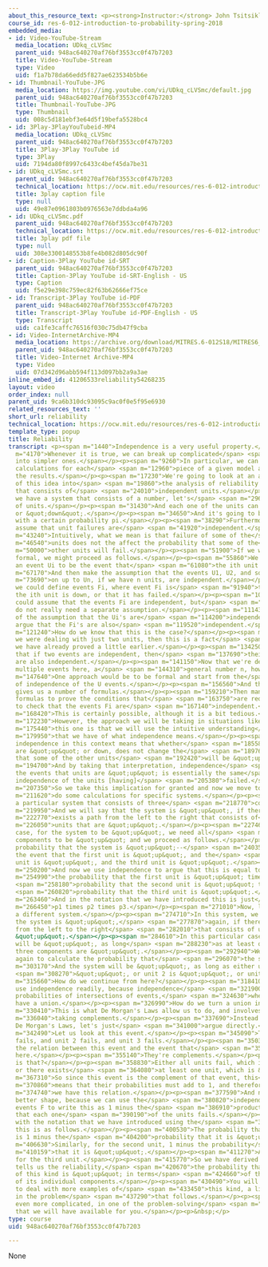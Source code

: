 ```yaml
---
about_this_resource_text: <p><strong>Instructor:</strong> John Tsitsiklis</p>
course_id: res-6-012-introduction-to-probability-spring-2018
embedded_media:
- id: Video-YouTube-Stream
  media_location: UDkq_cLVSmc
  parent_uid: 948ac640270af76bf3553cc0f47b7203
  title: Video-YouTube-Stream
  type: Video
  uid: f1a7b78da66edd5f827ae623534b5b6e
- id: Thumbnail-YouTube-JPG
  media_location: https://img.youtube.com/vi/UDkq_cLVSmc/default.jpg
  parent_uid: 948ac640270af76bf3553cc0f47b7203
  title: Thumbnail-YouTube-JPG
  type: Thumbnail
  uid: 008c5d181ebf3e64d5f19befa5528bc4
- id: 3Play-3PlayYouTubeid-MP4
  media_location: UDkq_cLVSmc
  parent_uid: 948ac640270af76bf3553cc0f47b7203
  title: 3Play-3Play YouTube id
  type: 3Play
  uid: 7194da80f8997c6433c4bef45da7be31
- id: UDkq_cLVSmc.srt
  parent_uid: 948ac640270af76bf3553cc0f47b7203
  technical_location: https://ocw.mit.edu/resources/res-6-012-introduction-to-probability-spring-2018/part-i-the-fundamentals/reliability/UDkq_cLVSmc.srt
  title: 3play caption file
  type: null
  uid: 49e87e0961803b0976563e7ddbda4a96
- id: UDkq_cLVSmc.pdf
  parent_uid: 948ac640270af76bf3553cc0f47b7203
  technical_location: https://ocw.mit.edu/resources/res-6-012-introduction-to-probability-spring-2018/part-i-the-fundamentals/reliability/UDkq_cLVSmc.pdf
  title: 3play pdf file
  type: null
  uid: 308e3300148553b8fe4b082d805dc90f
- id: Caption-3Play YouTube id-SRT
  parent_uid: 948ac640270af76bf3553cc0f47b7203
  title: Caption-3Play YouTube id-SRT-English - US
  type: Caption
  uid: f5e29e398c759ec82f63b62666ef75ce
- id: Transcript-3Play YouTube id-PDF
  parent_uid: 948ac640270af76bf3553cc0f47b7203
  title: Transcript-3Play YouTube id-PDF-English - US
  type: Transcript
  uid: ca1fe3caffc76516f030c75db47f9cba
- id: Video-InternetArchive-MP4
  media_location: https://archive.org/download/MITRES.6-012S18/MITRES6_012S18_L03-09_300k.mp4
  parent_uid: 948ac640270af76bf3553cc0f47b7203
  title: Video-Internet Archive-MP4
  type: Video
  uid: 07d342d96abb594f113d097bb2a9a3ae
inline_embed_id: 41206533reliability54268235
layout: video
order_index: null
parent_uid: 9ca6b310dc93095c9ac0f0e5f95e6930
related_resources_text: ''
short_url: reliability
technical_location: https://ocw.mit.edu/resources/res-6-012-introduction-to-probability-spring-2018/part-i-the-fundamentals/reliability
template_type: popup
title: Reliability
transcript: <p><span m="1440">Independence is a very useful property.</span></p><p><span
  m="4170">Whenever it is true, we can break up complicated</span> <span m="7080">situations
  into simpler ones.</span></p><p><span m="9260">In particular, we can do separate
  calculations for each</span> <span m="12960">piece of a given model and then combine
  the results.</span></p><p><span m="17230">We're going to look at an application
  of this idea into</span> <span m="19860">the analysis of reliability of a system
  that consists of</span> <span m="24010">independent units.</span></p><p><span m="25960">So
  we have a system that consists of a number, let's</span> <span m="29620">say, n,
  of units.</span></p><p><span m="31430">And each one of the units can be &quot;up&quot;
  or &quot;down&quot;.</span></p><p><span m="34650">And it's going to be &quot;up&quot;
  with a certain probability pi.</span></p><p><span m="38290">Furthermore, we will
  assume that unit failures are</span> <span m="41920">independent.</span></p><p><span
  m="43240">Intuitively, what we mean is that failure of some of the</span> <span
  m="46540">units does not the affect the probability that some of the</span> <span
  m="50000">other units will fail.</span></p><p><span m="51900">If we want to be more
  formal, we might proceed as follows.</span></p><p><span m="55860">We could define
  an event Ui to be the event that</span> <span m="61080">the ith unit is &quot;up&quot;.</span></p><p><span
  m="67170">And then make the assumption that the events U1, U2, and so</span> <span
  m="73690">on up to Un, if we have n units, are independent.</span></p><p><span m="84450">Alternatively,
  we could define events Fi, where event Fi is</span> <span m="91940">the event that
  the ith unit is down, or that it has failed.</span></p><p><span m="102270">And we
  could assume that the events Fi are independent, but</span> <span m="109080">we
  do not really need a separate assumption.</span></p><p><span m="111430">As a consequence
  of the assumption that the Ui's are</span> <span m="114200">independent, one can
  argue that the Fi's are also</span> <span m="119520">independent.</span></p><p><span
  m="121240">How do we know that this is the case?</span></p><p><span m="124520">If
  we were dealing with just two units, then this is a fact</span> <span m="131280">that
  we have already proved a little earlier.</span></p><p><span m="134250">We did prove
  that if two events are independent, then</span> <span m="137690">their complements
  are also independent.</span></p><p><span m="141150">Now that we're dealing with
  multiple events here, a</span> <span m="144310">general number n, how do we argue?</span></p><p><span
  m="147640">One approach would be to be formal and start from the</span> <span m="152150">definition
  of independence of the U events.</span></p><p><span m="156560">And that definition
  gives us a number of formulas.</span></p><p><span m="159210">Then manipulate those
  formulas to prove the conditions that</span> <span m="163750">are required in order
  to check that the events Fi are</span> <span m="167140">independent.</span></p><p><span
  m="168420">This is certainly possible, although it is a bit tedious.</span></p><p><span
  m="172230">However, the approach we will be taking in situations like</span> <span
  m="175440">this one is that we will use the intuitive understanding</span> <span
  m="179950">that we have of what independence means.</span></p><p><span m="182890">So
  independence in this context means that whether</span> <span m="185580">some units
  are &quot;up&quot; or down, does not change the</span> <span m="189760">probabilities
  that some of the other units</span> <span m="192420">will be &quot;up&quot; or down.</span></p><p><span
  m="194700">And by taking that interpretation, independence</span> <span m="197800">of
  the events that units are &quot;up&quot; is essentially the same</span> <span m="201160">as
  independence of the units [having]</span> <span m="205380">failed.</span></p><p><span
  m="207350">So we take this implication for granted and now we move to</span> <span
  m="211620">do some calculations for specific systems.</span></p><p><span m="215290">Consider
  a particular system that consists of three</span> <span m="218770">components.</span></p><p><span
  m="219950">And we will say that the system is &quot;up&quot;, if there</span> <span
  m="222770">exists a path from the left to the right that consists of</span> <span
  m="226050">units that are &quot;up&quot;.</span></p><p><span m="227460">So in this
  case, for the system to be &quot;up&quot;, we need all</span> <span m="230740">three
  components to be &quot;up&quot; and we proceed as follows.</span></p><p><span m="235870">The
  probability that the system is &quot;up&quot;--</span> <span m="240350">this is
  the event that the first unit is &quot;up&quot;, and the</span> <span m="245730">second
  unit is &quot;up&quot;, and the third unit is &quot;up&quot;.</span></p><p><span
  m="250200">And now we use independence to argue that this is equal to</span> <span
  m="254990">the probability that the first unit is &quot;up&quot; times the</span>
  <span m="258180">probability that the second unit is &quot;up&quot; times the</span>
  <span m="260820">probability that the third unit is &quot;up&quot;.</span></p><p><span
  m="263460">And in the notation that we have introduced this is just</span> <span
  m="266450">p1 times p2 times p3.</span></p><p><span m="271010">Now, let us consider
  a different system.</span></p><p><span m="274710">In this system, we will say that
  the system is &quot;up&quot;,</span> <span m="277870">again, if there exists a path
  from the left to the right</span> <span m="282010">that consists of units that are
  &quot;up&quot;.</span></p><p><span m="284610">In this particular case the system
  will be &quot;up&quot;, as long</span> <span m="288230">as at least one of those
  three components are &quot;up&quot;.</span></p><p><span m="292940">We would like
  again to calculate the probability that</span> <span m="296070">the system is &quot;up&quot;.</span></p><p><span
  m="303170">And the system will be &quot;up&quot;, as long as either unit 1 is</span>
  <span m="308270">&quot;up&quot;, or unit 2 is &quot;up&quot;, or unit 3 is &quot;up&quot;.</span></p><p><span
  m="315660">How do we continue from here?</span></p><p><span m="318410">We cannot
  use independence readily, because independence</span> <span m="321900">refers to
  probabilities of intersections of events,</span> <span m="324630">whereas here we
  have a union.</span></p><p><span m="326990">How do we turn a union into an intersection?</span></p><p><span
  m="330410">This is what De Morgan's Laws allow us to do, and involves</span> <span
  m="336040">taking complements.</span></p><p><span m="337690">Instead of using formally
  De Morgan's Laws, let's just</span> <span m="341000">argue directly.</span></p><p><span
  m="342490">Let us look at this event.</span></p><p><span m="345090">That unit 1
  fails, and unit 2 fails, and unit 3 fails.</span></p><p><span m="350370">What is
  the relation between this event and the event that</span> <span m="353710">we have
  here.</span></p><p><span m="355140">They're complements.</span></p><p><span m="356800">Why
  is that?</span></p><p><span m="358830">Either all units fail, which is this event,
  or there exists</span> <span m="364080">at least one unit, which is &quot;up&quot;.</span></p><p><span
  m="367310">So since this event is the complement of that event, this</span> <span
  m="370860">means that their probabilities must add to 1, and therefore</span> <span
  m="374740">we have this relation.</span></p><p><span m="377590">And now we're in
  better shape, because we can use the</span> <span m="380820">independence of the
  events F to write this as 1 minus the</span> <span m="386910">product of the probabilities
  that each one</span> <span m="390190">of the units fails.</span></p><p><span m="393190">And
  with the notation that we have introduced using the</span> <span m="397280">pi's,
  this is as follows.</span></p><p><span m="400530">The probability that unit 1 fails
  is 1 minus the</span> <span m="404200">probability that it is &quot;up&quot;.</span></p><p><span
  m="406630">Similarly, for the second unit, 1 minus the probability</span> <span
  m="410159">that it is &quot;up&quot;.</span></p><p><span m="411270">And the same
  for the third unit.</span></p><p><span m="415770">So we have derived a formula that
  tells us the reliability,</span> <span m="420670">the probability that a system
  of this kind is &quot;up&quot; in terms</span> <span m="424660">of the probabilities
  of its individual components.</span></p><p><span m="430490">You will have an opportunity
  to deal with more examples of</span> <span m="433450">this kind, a little more complicated,
  in the problem</span> <span m="437290">that follows.</span></p><p><span m="438660">And
  even more complicated, in one of the problem-solving</span> <span m="442220">videos
  that we will have available for you.</span></p><p>&nbsp;</p>
type: course
uid: 948ac640270af76bf3553cc0f47b7203

---
```

None